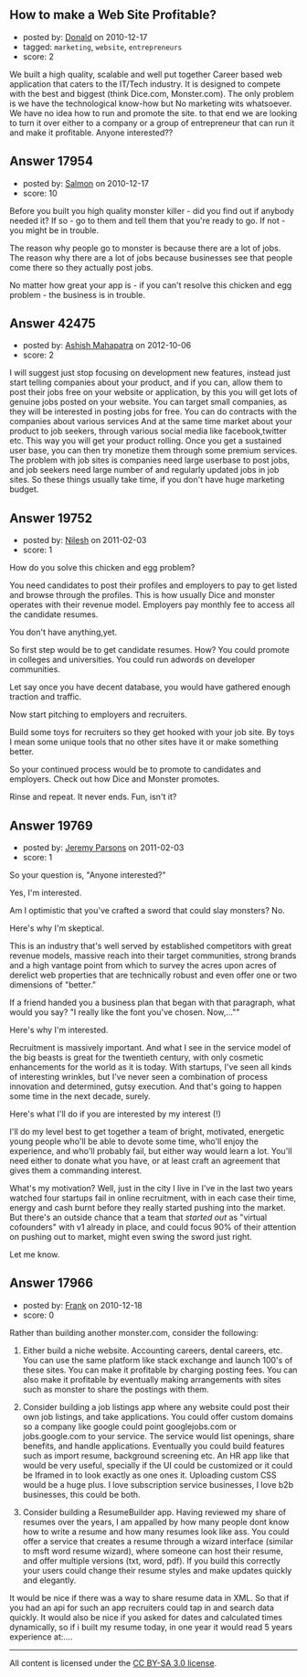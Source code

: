 ## How to make a Web Site Profitable?

- posted by: [Donald](https://stackexchange.com/users/-1/5372-donald) on 2010-12-17
- tagged: `marketing`, `website`, `entrepreneurs`
- score: 2

We built a high quality, scalable and well put together Career based web application that caters to the IT/Tech industry. It is designed to compete with the best and biggest (think Dice.com, Monster.com). The only problem is we have the technological know-how but No marketing wits whatsoever. We have no idea how to run and promote the site. to that end we are looking to turn it over either to a company or a group of entrepreneur that can run it and make it profitable. Anyone interested??


## Answer 17954

- posted by: [Salmon](https://stackexchange.com/users/-1/5445-salmon) on 2010-12-17
- score: 10

Before you built you high quality monster killer - did you find out if anybody needed it? If so - go to them and tell them that you're ready to go. If not - you might be in trouble. 

The reason why people go to monster is because there are a lot of jobs. The reason why there are a lot of jobs because businesses see that people come there so they actually post jobs.

No matter how great your app is - if you can't resolve this chicken and egg problem - the business is in trouble.


## Answer 42475

- posted by: [Ashish Mahapatra](https://stackexchange.com/users/-1/20027-ashish-mahapatra) on 2012-10-06
- score: 2

I will suggest just stop focusing on development new features, instead just start telling companies about your product, and if you can, allow them to post their jobs free on your website or application, by this you will get lots of genuine jobs posted on your website. You can target small companies, as they will be interested in posting jobs for free. You can do contracts with the companies about various services And at the same time market about your product to job seekers, through various social media like facebook,twitter etc. This way you will get your product rolling. Once you get a sustained user base, you can then try monetize them through some premium services.
The problem with job sites is companies need large userbase to post jobs, and job seekers need large number of and regularly updated jobs in job sites. So these things usually take time, if you don't have huge marketing budget.


## Answer 19752

- posted by: [Nilesh](https://stackexchange.com/users/-1/6985-nilesh) on 2011-02-03
- score: 1

How do you solve this chicken and egg problem?

You need candidates to post their profiles and employers to pay to get listed and browse through the profiles. This is how usually Dice and monster operates with their revenue model. Employers pay monthly fee to access all the candidate resumes.

You don't have anything,yet.

So first step would be to get candidate resumes. How? You could promote in colleges and universities. You could run adwords on developer communities.

Let say once you have decent database, you would have gathered enough traction and traffic.

Now start pitching to employers and recruiters.

Build some toys for recruiters so they get hooked with your job site. By toys I mean some unique tools that no other sites have it or make something better.

So your continued process would be to promote to candidates and employers. Check out how Dice and Monster promotes. 

Rinse and repeat. It never ends. Fun, isn't it?


## Answer 19769

- posted by: [Jeremy Parsons](https://stackexchange.com/users/-1/4291-jeremy-parsons) on 2011-02-03
- score: 1

So your question is, "Anyone interested?"

Yes, I'm interested. 

Am I optimistic that you've crafted a sword that could slay monsters? No. 

Here's why I'm skeptical.

This is an industry that's well served by established competitors with great revenue models, massive reach into their target communities, strong brands and a high vantage point from which to survey the acres upon acres of derelict web properties that are technically robust and even offer one or two dimensions of "better." 

If a friend handed you a business plan that began with that paragraph, what would you say?  "I really like the font you've chosen. Now,...""

Here's why I'm interested.

Recruitment is massively important. And what I see in the service model of the big beasts is great for the twentieth century, with only cosmetic enhancements for the world as it is today. With startups, I've seen all kinds of interesting wrinkles, but I've never seen a combination of process innovation and determined, gutsy execution. And that's going to happen some time in the next decade, surely.

Here's what I'll do if you are interested by my interest (!)

I'll do my level best to get together a team of bright, motivated, energetic young people who'll be able to devote some time, who'll enjoy the experience, and who'll probably fail, but either way would learn a lot. You'll need either to donate what you have, or at least craft an agreement that gives them a commanding interest. 

What's my motivation? Well, just in the city I live in I've in the last two years watched four startups fail in online recruitment, with in each case their time, energy and cash burnt before they really started pushing into the market. But there's an outside chance that a team that *started out* as "virtual cofounders" with v1 already in place, and could focus 90% of their attention on pushing out to market, might even swing the sword just right. 

Let me know.


## Answer 17966

- posted by: [Frank](https://stackexchange.com/users/-1/4858-frank) on 2010-12-18
- score: 0

Rather than building another monster.com, consider the following:

1. Either build a niche website. Accounting careers, dental careers, etc.  You can use the same platform like stack exchange and launch 100's of these sites.  You can make it profitable by charging posting fees.  You can also make it profitable by eventually making arrangements with sites such as monster to share the postings with them.

2. Consider building a job listings app where any website could post their own job listings, and take applications.  You could offer custom domains so a company like google could point googlejobs.com or jobs.google.com to your service.  The service would list openings, share benefits, and handle applications.  Eventually you could build features such as import resume, background screening etc.  An HR app like that would be very useful, specially if the UI could be customized or it could be Iframed in to look exactly as one ones it.  Uploading custom CSS would be a huge plus.  I love subscription service businesses, I love b2b businesses, this could be both.

3. Consider building a ResumeBuilder app.  Having reviewed my share of resumes over the years, I am appalled by how many people dont know how to write a resume and how many resumes look like ass.  You could offer a service that creates a resume through a wizard interface (similar to msft word resume wizard), where someone can host their resume, and offer multiple versions (txt, word, pdf).   If you build this correctly your users could change their resume styles and make updates quickly and elegantly.

It would be nice if there was a way to share resume data in XML.  So that if you had an api for such an app recruiters could tap in and search data quickly.  It would also be nice if you asked for dates and calculated times dynamically, so if i built my resume today, in one year it would read 5 years experience at:....









---

All content is licensed under the [CC BY-SA 3.0 license](https://creativecommons.org/licenses/by-sa/3.0/).
